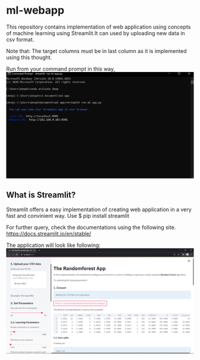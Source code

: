 # ml-webapp
This repository contains implementation of web application using concepts of machine learning using Streamlit.It can used by uploading new data in csv format.

Note that: The target columns must be in last column as it is implemented using this thought.

Run from your command prompt in this way,
![](Images/cmd.png)


## What is Streamlit?
Streamlit offers a easy implementation of creating web application in a very fast and convinient way. Use
$ pip install streamlit

For further query, check the documentations using the following site.
https://docs.streamlit.io/en/stable/


The application will look like following:
![](Images/webapp.png)
